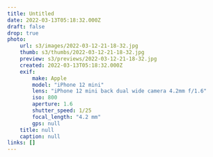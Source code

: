 ```yaml
---
title: Untitled
date: 2022-03-13T05:18:32.000Z
draft: false
drop: true
photo:
    url: s3/images/2022-03-12-21-18-32.jpg
    thumb: s3/thumbs/2022-03-12-21-18-32.jpg
    preview: s3/previews/2022-03-12-21-18-32.jpg
    created: 2022-03-13T05:18:32.000Z
    exif:
        make: Apple
        model: "iPhone 12 mini"
        lens: "iPhone 12 mini back dual wide camera 4.2mm f/1.6"
        iso: 800
        aperture: 1.6
        shutter_speed: 1/25
        focal_length: "4.2 mm"
        gps: null
    title: null
    caption: null
links: []
---
```

